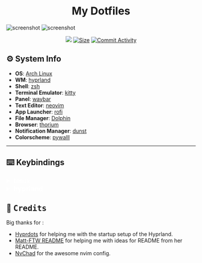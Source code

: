 <h1 align='center'>My Dotfiles</h1>

<div>
  <img src='https://pbs.twimg.com/media/GOlx4bJX0AER0Gr?format=jpg&name=large' alt='screenshot' />
  <img src='https://pbs.twimg.com/media/GOgqwQvXkAAa_KE?format=jpg&name=large' alt='screenshot' />
</div>
<p align="center">
  <a href="https://github.com/No0ne003/dotfiles/commits/"><img src="https://img.shields.io/github/last-commit/No0ne003/dotfiles?colorA=363a4f&colorB=b7bdf8&style=for-the-badge"></a>
 <a href="https://github.com/Matt-FTW/dotfiles"><img alt="Size" src="https://img.shields.io/github/repo-size/No0ne003/dotfiles?style=for-the-badge&logo=discord&color=DDB6F2&logoColor=D9E0EE&labelColor=302D41"></a>
  <a href="https://github.com/Matt-FTW/dotfiles/commits/main/"><img alt="Commit Activity" src="https://img.shields.io/github/commit-activity/m/No0ne003/dotfiles/main?style=for-the-badge&logo=github&color=F2CDCD&logoColor=D9E0EE&labelColor=302D41"/></a>
</p>

## ⚙️ System Info

- **OS**: [Arch Linux](https://archlinux.org/) 
- **WM**: [hyprland](https://hyprland.org/) 
- **Shell**: [zsh](https://www.zsh.org/) 
- **Terminal Emulator**: [kitty](https://sw.kovidgoyal.net/kitty/) 
- **Panel**: [waybar](https://github.com/Alexays/Waybar) 
- **Text Editor**: [neovim](https://neovim.io/) 
- **App Launcher**: [rofi](https://davatorium.github.io/rofi/) 
- **File Manager**: [Dolphin](https://apps.kde.org/dolphin/) 
- **Browser**: [thorium](https://thorium.rocks/) 
- **Notification Manager**: [dunst](https://github.com/dunst-project/dunst) 
- **Colorscheme**: [pywalll](https://github.com/dylanaraps/pywal)

---

## ⌨️ Keybindings

<details>
  <summary style='font-size: 18px; color: white; font-weight: bold;'>tmux</summary>


| Keys                                                | Action                    |
| :-------------------------------------------------- | :------------------------ |
| <kbd>Ctrl</kbd> + <kbd>{h,j,k,l}</kbd>                   | switch pens               |
| <kbd>Alt</kbd> + <kbd>Shift</kbd> + <kbd>{h,j,k,l}</kbd> | resize pens               |
| <kbd>prefix</kbd> + <kbd>{ or }</kbd>               | change pen place          |
| <kbd>prefix</kbd> + <kbd>[</kbd>                    | enter copy mode           |
| `on copy mode` <kbd>y</kbd>                         | copy selection and cancel |
| `on copy mode` <kbd>v</kbd>                         | begin selection           |
| <kbd>prefix</kbd> + <kbd>z</kbd>                    | toggle pen to full window |
| <kbd>prefix</kbd> + <kbd>!</kbd>                    | make pen a full window    |

</details>

<details>
  <summary style='font-size: 18px; color: white; font-weight: bold;'>hyprland</summary>

| Keys                                                                                                     | Action                                               |
| :------------------------------------------------------------------------------------------------------- | :--------------------------------------------------- |
| <kbd>Super</kbd> + <kbd>Q</kbd><br><kbd>Alt</kbd> + <kbd>F4</kbd>                                        | Close focused window                                 |
| <kbd>Super</kbd> + <kbd>Del</kbd>                                                                        | Kill Hyprland session                                |
| <kbd>Super</kbd> + <kbd>W</kbd>                                                                          | Toggle the window between focus and float            |
| <kbd>Alt</kbd> + <kbd>Enter</kbd>                                                                        | Toggle the window between focus and fullscreen       |
| <kbd>Super</kbd> + <kbd>Esc</kbd>                                                                        | Launch lock screen                                   |
| <kbd>Super</kbd> + <kbd>Backspace</kbd>                                                                  | Launch logout menu                                   |
| <kbd>Ctrl</kbd> + <kbd>Esc</kbd>                                                                         | Toggle waybar                                        |
| <kbd>Super</kbd> + <kbd>Return</kbd>                                                                     | Launch terminal emulator (kitty)                     |
| <kbd>Super</kbd> + <kbd>E</kbd>                                                                          | Launch file manager (dolphin)                        |
| <kbd>Super</kbd> + <kbd>C</kbd>                                                                          | Launch text editor (vscode)                          |
| <kbd>Super</kbd> + <kbd>N</kbd>                                                                          | Launch web browser (Thorium)                         |
| <kbd>Ctrl</kbd> + <kbd>Shift</kbd> + <kbd>Esc</kbd>                                                      | Launch system monitor (htop/btop or fallback to top) |
| <kbd>Alt</kbd> + <kbd>Space</kbd>                                                                        | Launch application launcher (rofi)                   |
| <kbd>Super</kbd> + <kbd>Tab</kbd>                                                                        | Launch window switcher (rofi)                        |
| <kbd>Super</kbd> + <kbd>R</kbd>                                                                          | Launch file explorer (rofi)                          |
| <kbd>F10</kbd>                                                                                           | Toggle audio mute                                    |
| <kbd>F11</kbd>                                                                                           | Decrease volume                                      |
| <kbd>F12</kbd>                                                                                           | Increase volume                                      |
| <kbd>Super</kbd> + <kbd>P</kbd>                                                                          | Partial screenshot capture                           |
| <kbd>Super</kbd> + <kbd>Ctrl</kbd> + <kbd>P</kbd>                                                        | Partial screenshot capture (frozen screen)           |
| <kbd>Super</kbd> + <kbd>Alt</kbd> + <kbd>P</kbd>                                                         | Monitor screenshot capture                           |
| <kbd>PrtScn</kbd>                                                                                        | All monitors screenshot capture                      |
| <kbd>Super</kbd> + <kbd>Alt</kbd> + <kbd>G</kbd>                                                         | Disable hypr effects for gamemode                    |
| <kbd>Super</kbd> + <kbd>Alt</kbd> + <kbd>→</kbd><kbd>←</kbd>                                             | Cycle wallpaper                                      |
| <kbd>Super</kbd> + <kbd>Shift</kbd> + <kbd>A</kbd>                                                       | Launch style select menu (rofi)                      |
| <kbd>Super</kbd> + <kbd>Shift</kbd> + <kbd>W</kbd>                                                       | Launch wallpaper select menu (rofi)                  |
| <kbd>Super</kbd> + <kbd>V</kbd>                                                                          | Launch clipboard (rofi)                              |
| <kbd>Super</kbd> + <kbd>O</kbd>                                                                          | Switch keyboard layout                               |
| <kbd>Alt</kbd> + <kbd>Tab</kbd>                                                                          | Change window focus                                  |
| <kbd>Super</kbd> + <kbd>[0-9]</kbd>                                                                      | Switch workspaces                                    |
| <kbd>Super</kbd> + <kbd>Ctrl</kbd> + <kbd>j</kbd>                                                        | Move to the first empty workspace                    |
| <kbd>Super</kbd> + <kbd>Shift</kbd> + <kbd>h</kbd><kbd>l</kbd><kbd>k</kbd><kbd>j</kbd>                   | Resize windows                                       |
| <kbd>Super</kbd> + <kbd>Shift</kbd> + <kbd>[0-9]</kbd>                                                   | Move focused window to a relative workspace          |
| <kbd>Super</kbd> + <kbd>Shift</kbd> + <kbd>Ctrl</kbd> + <kbd>h</kbd><kbd>l</kbd><kbd>k</kbd><kbd>j</kbd> | Move focused window around the current workspace     |
| <kbd>Super</kbd> + <kbd>MouseScroll</kbd>                                                                | Scroll through existing workspaces                   |
| <kbd>Super</kbd> + <kbd>LeftClick</kbd><br><kbd>Super</kbd> + <kbd>Z</kbd>                               | Move focused window                                  |
| <kbd>Super</kbd> + <kbd>RightClick</kbd><br><kbd>Super</kbd> + <kbd>X</kbd>                              | Resize focused window                                |
| <kbd>Super</kbd> + <kbd>Alt</kbd> + <kbd>S</kbd>                                                         | Move/Switch to special workspace (scratchpad)        |
| <kbd>Super</kbd> + <kbd>S</kbd>                                                                          | Toggle to special workspace                          |
| <kbd>Super</kbd> + <kbd>D</kbd>                                                                          | Toggle focused window split                          |
| <kbd>Super</kbd> + <kbd>Alt</kbd> + <kbd>[0-9]</kbd>                                                     | Move focused window to a workspace silently          |

</details>

## :tada: <samp>Credits</samp>
Big thanks for :
- [Hyprdots](https://github.com/prasanthrangan/hyprdots/)  for helping me with the startup setup of the Hyprland.
- [Matt-FTW README](https://github.com/Matt-FTW/dotfiles/) for helping me with ideas for README from her README.
- [NvChad](https://nvchad.com/) for the awesome nvim config.
